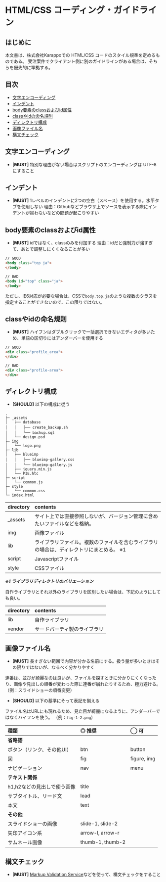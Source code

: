 # HTML/CSS コーディング・ガイドライン

## はじめに

本文書は、株式会社Karappoでの HTML/CSS コードのスタイル規準を定めるものである。
受注案件でクライアント側に別のガイドラインがある場合は、そちらを優先的に準拠する。


## 目次

- [文字エンコーディング](#encoding)
- [インデント](#indent)
- [body要素のclassおよびid属性](#body_class_id)
- [classやidの命名規則](#class-id)
- [ディレクトリ構成](#directory)
- [画像ファイル名](#image_name)
- [構文チェック](#validate)


<a name="encoding"></a>
## 文字エンコーディング

- **[MUST]** 特別な理由がない場合はスクリプトのエンコーディングは UTF-8 にすること

<a name="indent"></a>
## インデント

- **[MUST]** 1レベルのインデントに2つの空白（スペース）を使用する。水平タブを使用しない
理由：Githubなどブラウザ上でソースを表示する際にインデントが揃わないなどの問題が起こりやすい


<a name="body_class_id"></a>
## body要素のclassおよびid属性

- **[MUST]** idではなく、classのみを付加する
理由：idだと強制力が強すぎて、あとで調整しにくくなることが多い

```html
// GOOD
<body class="top ja">
</body>

// BAD
<body id="top" class="ja">
</body>
```

ただし、IE6対応が必要な場合は、CSSで`body.top.ja`のような複数のクラスを指定することができないので、この限りではない。


<a name="classid"></a>
## classやidの命名規則

- **[MUST]** ハイフンはダブルクリックで一括選択できないエディタが多いため、単語の区切りにはアンダーバーを使用する

```html
// GOOD
<div class="profile_area">
</div>

// BAD
<div class="profile-area">
</div>
```

<a name="directory"></a>
## ディレクトリ構成

- **[SHOULD]** 以下の構成に従う

```
.
├─ _assets
│   ├── database
│   │　　├── create_backup.sh
│   │　　└── backup.sql
│   └── design.psd
├─ img
│   └── logo.png
├─ lib
│   ├── blueimp
│   │　　├── blueimp-gallery.css
│   │　　└── blueimp-gallery.js
│   ├── jquery.min.js
│   └── PIE.htc
├─ script
│   └── common.js
├─ style
│   └── common.css
└─ index.html
```

| directory  | contents          |
|:---------- |:----------------- |
| _assets    | サイト上では直接参照しないが、バージョン管理に含めたいファイルなどを格納。         |
| img        | 画像ファイル         |
| lib        | ライブラリファイル。複数のファイルを含むライブラリの場合は、ディレクトリにまとめる。 ※1 |
| script     | Javascriptファイル  |
| style      | CSSファイル         |


***※1 ライブラリディレクトリのバリエーション***

自作ライブラリとそれ以外のライブラリを区別したい場合は、下記のようにしても良い。

| directory  | contents               |
|:---------- |:---------------------- |
| lib        | 自作ライブラリ            |
| vendor     | サードパーティ製のライブラリ |


<a name="image_name"></a>
## 画像ファイル名

- **[MUST]** 長すぎない範囲で内容が分かる名前にする。扱う量が多いときはその限りではないが、なるべく分かりやすく

連番は、並びが綺麗なのは良いが、ファイルを探すときに分かりにくくなったり、画像や見出しの順番が変わった際に連番が崩れたりするため、極力避ける。
（例：スライドショーの順番変更）

- **[SHOULD]** 以下の基準にそって表記を揃える

ファイル名はURLにも現れるため、見た目が綺麗になるように、アンダーバーではなくハイフンを使う。
（例：`fig-1-2.png`）

| 種類                    | ◎ 推奨           | ◯ 可        |
|:---------------------- |:---------------- |:---------- |
| **省略語**              |                  |            |
| ボタン（リンク、その他UI）  | btn              | button     |
| 図                     | fig              | figure, img |
| ナビゲーション            | nav              | menu       |
| **テキスト関係**          |                  |            |
| h1,h2などの見出しで使う画像 | title            |            |
| サブタイトル、リード文      | lead             |            |
| 本文                    | text             |            |
| **その他**              |                   |            |
| スライドショーの画像       | slide-1, slide-2   |            |
| 矢印アイコン系            | arrow-l, arrow-r   |            |
| サムネール画像            | thumb-1, thumb-2   |            |


<a name="validate"></a>
## 構文チェック

- **[MUST]** [Markup Validation Service](http://validator.w3.org/)などを使って、構文チェックをすること